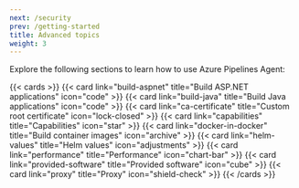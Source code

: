 ```yaml
---
next: /security
prev: /getting-started
title: Advanced topics
weight: 3
---
```


Explore the following sections to learn how to use Azure Pipelines Agent:

{{< cards >}}
{{< card link="build-aspnet" title="Build ASP.NET applications" icon="code" >}}
{{< card link="build-java" title="Build Java applications" icon="code" >}}
{{< card link="ca-certificate" title="Custom root certificate" icon="lock-closed" >}}
{{< card link="capabilities" title="Capabilities" icon="star" >}}
{{< card link="docker-in-docker" title="Build container images" icon="archive" >}}
{{< card link="helm-values" title="Helm values" icon="adjustments" >}}
{{< card link="performance" title="Performance" icon="chart-bar" >}}
{{< card link="provided-software" title="Provided software" icon="cube" >}}
{{< card link="proxy" title="Proxy" icon="shield-check" >}}
{{< /cards >}}
